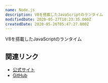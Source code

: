 ```yaml
---
name: Node.js
description: V8を搭載したJavaScriptのランタイム
modifiedDate: 2020-05-27T10:23:35.000Z
createdDate: 2020-05-26T05:47:27.000Z
---
```


V8を搭載したJavaScriptのランタイム

## 関連リンク

- [公式サイト](https://nodejs.org/en/)
- [GitHub](https://github.com/nodejs/node)
